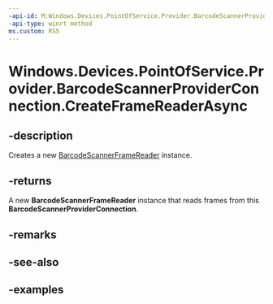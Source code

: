 ```yaml
---
-api-id: M:Windows.Devices.PointOfService.Provider.BarcodeScannerProviderConnection.CreateFrameReaderAsync
-api-type: winrt method
ms.custom: RS5
---
```


<!-- Method syntax.
public IAsyncOperation<BarcodeScannerFrameReader> BarcodeScannerProviderConnection.CreateFrameReaderAsync()
-->

# Windows.Devices.PointOfService.Provider.BarcodeScannerProviderConnection.CreateFrameReaderAsync

## -description
Creates a new [BarcodeScannerFrameReader](barcodescannerframereader.md) instance.

## -returns
A new **BarcodeScannerFrameReader** instance that reads frames from this **BarcodeScannerProviderConnection**.

## -remarks

## -see-also

## -examples


